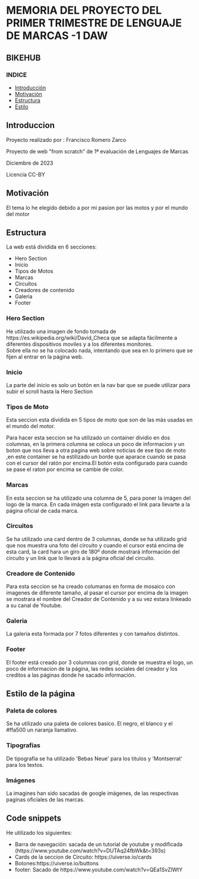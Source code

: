 <H1>MEMORIA DEL PROYECTO DEL PRIMER TRIMESTRE DE LENGUAJE DE MARCAS -1 DAW </H1>
<H2>BIKEHUB</H2>
<h3>INDICE</h3>
<ul>
  <li><a href="#introduccion">Introducción</a></li>
  <li><a href="#motivacion">Motivación</a></li>
  <li><a href="#estructura">Estructura</a></li>
  <li><a href="#estilo">Estilo</a></li>
</ul>
<h2>Introduccion</h2>
<p>Proyecto realizado por : Francisco Romero Zarco </p>
<p>Proyecto de web "from scratch" de 1ª evaluación de Lenguajes de Marcas</p>
<p>Diciembre de 2023 </p>
<p>Licencia CC-BY</p>
<h2 id="motivacion">Motivación</h2>
<p>El tema lo he elegido debido a por mi pasion por las motos y por el mundo del motor </p>
<h2 id="estructura">Estructura</h2>
<p>La web está dividida en 6 secciones:</p>
<ul>
  <li>Hero Section</li>  
  <li>Inicio</li>
  <li>Tipos de Motos</li>
  <li>Marcas</li>
  <li>Circuitos</li>
  <li>Creadores de contenido</li>
  <li>Galeria</li>
  <li>Footer</li>
</ul>
<h3>Hero Section</h3>
<p>He utilizado una imagen de fondo tomada de https://es.wikipedia.org/wiki/David_Checa que se adapta fácilmente a diferentes dispositivos moviles y a los diferentes monitores. <br>
Sobre ella no se ha colocado nada, intentando que sea en lo primero que se fijen al entrar en la página web.<br>
</p>
<h3>Inicio</h3>
<p>La parte del inicio es solo un botón en la nav bar que se puede utilizar para subir el scroll hasta la Hero Section</p>
<h3>Tipos de Moto</h3>
<p>Esta seccion esta dividida en 5 tipos de moto que son de las más usadas en el mundo del motor.</p>
<p>Para hacer esta seccion se ha utilizado un container dividio en dos columnas, en la primera columna se coloca un poco de informacion y un boton que nos lleva a otra pagina web sobre noticias de ese tipo de moto 
,en este container se ha estilizado un borde que aparace cuando se pasa con el cursor del ratón por encima.El botón esta configurado para cuando se pase el raton por encima se cambie de color. </p>
<h3>Marcas</h3>
<p>En esta seccion se ha utilizado una columna de 5, para poner la imágen del logo de la marca. En cada imágen esta configurado el link para llevarte a la página oficial de cada marca.</p>
<h3>Circuitos</h3>
<p>Se ha utilizado una card dentro de 3 columnas, donde se ha utilizado grid que nos muestra una foto del circuito y cuando el cursor está encima de esta card, la card hara un giro de 180º donde mostrará información del
circuito y un link que lo llevará a la página oficial del circuito.</p>
<h3>Creadore de Contenido</h3>
<p>Para esta seccion se ha creado columanas en forma de mosaico con imagenes de diferente tamaño, al pasar el cursor por encima de la imagen se mostrara el nombre del Creador de Contenido y a su vez estara linkeado 
a su canal de Youtube. </p>
<h3>Galeria</h3>
<p>La galeria esta formada por 7 fotos diferentes y con tamaños distintos.</p>
<h3>Footer</h3>
<p>El footer está creado por 3 columnas con grid, donde se muestra el logo, un poco de informacion de la página, las redes sociales del creador y los creditos a las páginas donde he sacado información.</p>
<h2 id="estilo">Estilo de la página</h2>
<h3>Paleta de colores</h3>
<p>Se ha utilizado una paleta de colores basico. El negro, el blanco y el #ffa500 un naranja llamativo. </p>
<h3>Tipografías</h3>
<p>De tipografía se ha utilizado 'Bebas Neue' para los titulos y 'Montserrat' para los textos. </p>
<h3>Imágenes</h3>
<p>La imagines han sido sacadas de google imágenes, de las respectivas paginas oficiales de las marcas.</p>
<h2 id="snippets">Code snippets</h2>
<p>He utilizado los siguientes:</p>
<ul>
  <li>Barra de navegación: sacada de un tutorial de youtube y modificada (https://www.youtube.com/watch?v=DUTAq24fbWk&t=393s)</li>
  <li>Cards de la seccion de Circuito: https://uiverse.io/cards</li>
  <li>Botones:https://uiverse.io/buttons</li>
  <li>footer: Sacado de https://www.youtube.com/watch?v=QEa1SvZlWtY</li>
</ul>
